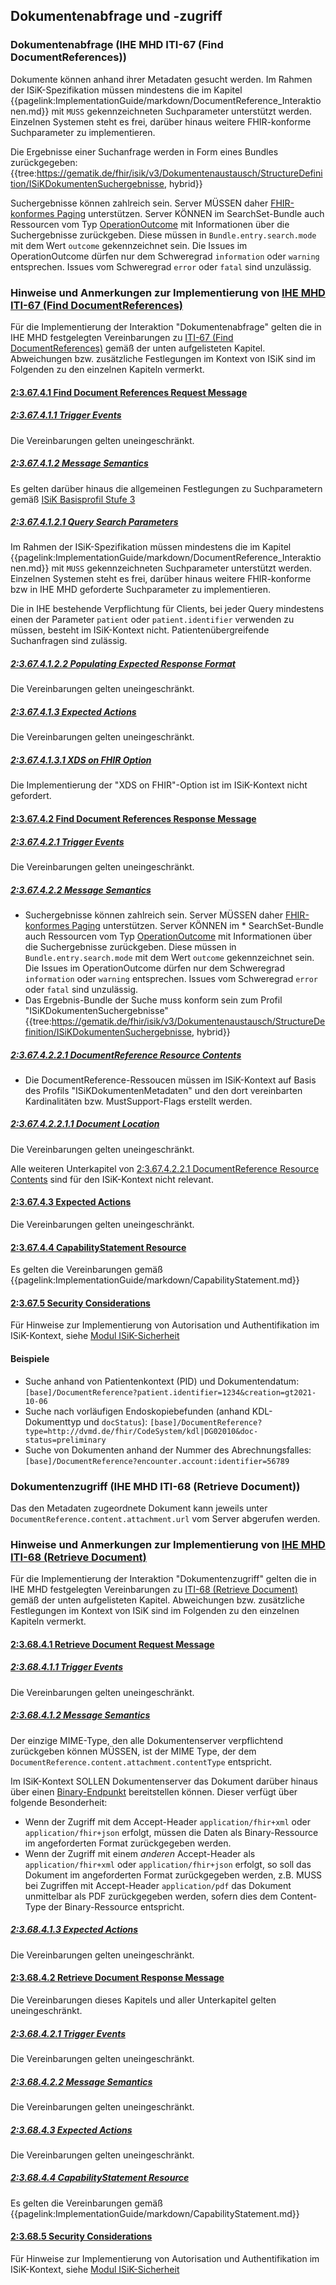 ## Dokumentenabfrage und -zugriff

### Dokumentenabfrage (IHE MHD ITI-67 (Find DocumentReferences))
Dokumente können anhand ihrer Metadaten gesucht werden. Im Rahmen der ISiK-Spezifikation müssen mindestens die im Kapitel {{pagelink:ImplementationGuide/markdown/DocumentReference_Interaktionen.md}}
mit `MUSS` gekennzeichneten Suchparameter unterstützt werden. Einzelnen Systemen steht es frei, darüber hinaus weitere FHIR-konforme Suchparameter zu implementieren.

Die Ergebnisse einer Suchanfrage werden in Form eines Bundles zurückgegeben:
{{tree:https://gematik.de/fhir/isik/v3/Dokumentenaustausch/StructureDefinition/ISiKDokumentenSuchergebnisse, hybrid}}

Suchergebnisse können zahlreich sein. Server MÜSSEN daher [FHIR-konformes Paging](http://hl7.org/fhir/R4/http.html#paging) unterstützen. Server KÖNNEN im SearchSet-Bundle auch Ressourcen vom Typ [OperationOutcome](http://hl7.org/fhir/R4/operationoutcome.html) mit Informationen über die Suchergebnisse zurückgeben. Diese müssen in `Bundle.entry.search.mode` mit dem Wert `outcome` gekennzeichnet sein. Die Issues im OperationOutcome dürfen nur dem Schweregrad `information` oder `warning` entsprechen.
Issues vom Schweregrad `error` oder `fatal` sind unzulässig.

### Hinweise und Anmerkungen zur Implementierung von [IHE MHD ITI-67 (Find DocumentReferences)](https://profiles.ihe.net/ITI/MHD/ITI-67.html)

Für die Implementierung der Interaktion "Dokumentenabfrage" gelten die in IHE MHD festgelegten Vereinbarungen zu [ITI-67 (Find DocumentReferences)](https://profiles.ihe.net/ITI/MHD/ITI-67.html) gemäß der unten aufgelisteten Kapitel. Abweichungen bzw. zusätzliche Festlegungen im Kontext von ISiK sind im Folgenden zu den einzelnen Kapiteln vermerkt.

#### [2:3.67.4.1 Find Document References Request Message](https://profiles.ihe.net/ITI/MHD/ITI-67.html#236741-find-document-references-request-message)

##### [2:3.67.4.1.1 Trigger Events](https://profiles.ihe.net/ITI/MHD/ITI-67.html#2367411-trigger-events)
Die Vereinbarungen gelten uneingeschränkt.

##### [2:3.67.4.1.2 Message Semantics](https://profiles.ihe.net/ITI/MHD/ITI-67.html#2367412-message-semantics)
Es gelten darüber hinaus die allgemeinen Festlegungen zu Suchparametern gemäß [ISiK Basisprofil Stufe 3](https://simplifier.net/guide/Implementierungsleitfaden-ISiK-Basismodul-Stufe-3/UebergreifendeFestlegungen-UebergreifendeFestlegungen-Suchparameter?version=current)

##### [2:3.67.4.1.2.1 Query Search Parameters](https://profiles.ihe.net/ITI/MHD/ITI-67.html#23674121-query-search-parameters)
Im Rahmen der ISiK-Spezifikation müssen mindestens die im Kapitel {{pagelink:ImplementationGuide/markdown/DocumentReference_Interaktionen.md}}
mit `MUSS` gekennzeichneten Suchparameter unterstützt werden. Einzelnen Systemen steht es frei, darüber hinaus weitere FHIR-konforme bzw in IHE MHD geforderte Suchparameter zu implementieren.

Die in IHE bestehende Verpflichtung für Clients, bei jeder Query mindestens einen der Parameter `patient` oder `patient.identifier` verwenden zu müssen, besteht im ISiK-Kontext nicht. Patientenübergreifende Suchanfragen sind zulässig. 

##### [2:3.67.4.1.2.2 Populating Expected Response Format](https://profiles.ihe.net/ITI/MHD/ITI-67.html#23674122-populating-expected-response-format)
Die Vereinbarungen gelten uneingeschränkt.

##### [2:3.67.4.1.3 Expected Actions](https://profiles.ihe.net/ITI/MHD/ITI-67.html#2367413-expected-actions)
Die Vereinbarungen gelten uneingeschränkt.

##### [2:3.67.4.1.3.1 XDS on FHIR Option](https://profiles.ihe.net/ITI/MHD/ITI-67.html#23674131-xds-on-fhir-option)
Die Implementierung der "XDS on FHIR"-Option ist im ISiK-Kontext nicht gefordert.
  
  
#### [2:3.67.4.2 Find Document References Response Message](https://profiles.ihe.net/ITI/MHD/ITI-67.html#236742-find-document-references-response-message)
##### [2:3.67.4.2.1 Trigger Events](https://profiles.ihe.net/ITI/MHD/ITI-67.html#2367421-trigger-events)
Die Vereinbarungen gelten uneingeschränkt.
##### [2:3.67.4.2.2 Message Semantics](https://profiles.ihe.net/ITI/MHD/ITI-67.html#2367422-message-semantics)
* Suchergebnisse können zahlreich sein. Server MÜSSEN daher [FHIR-konformes Paging](http://hl7.org/fhir/R4/http.html#paging) unterstützen. Server KÖNNEN im * SearchSet-Bundle auch Ressourcen vom Typ [OperationOutcome](http://hl7.org/fhir/R4/operationoutcome.html) mit Informationen über die Suchergebnisse zurückgeben. Diese müssen in `Bundle.entry.search.mode` mit dem Wert `outcome` gekennzeichnet sein. Die Issues im OperationOutcome dürfen nur dem Schweregrad `information` oder `warning` entsprechen. Issues vom Schweregrad `error` oder `fatal` sind unzulässig.
* Das Ergebnis-Bundle der Suche muss konform sein zum Profil "ISiKDokumentenSuchergebnisse"{{tree:https://gematik.de/fhir/isik/v3/Dokumentenaustausch/StructureDefinition/ISiKDokumentenSuchergebnisse, hybrid}}

##### [2:3.67.4.2.2.1 DocumentReference Resource Contents](https://profiles.ihe.net/ITI/MHD/ITI-67.html#23674221-documentreference-resource-contents)
* Die DocumentReference-Ressoucen müssen im ISiK-Kontext auf Basis des Profils "ISiKDokumentenMetadaten" und den dort vereinbarten Kardinalitäten bzw. MustSupport-Flags erstellt werden.

##### [2:3.67.4.2.2.1.1 Document Location](https://profiles.ihe.net/ITI/MHD/ITI-67.html#236742211-document-location)
Die Vereinbarungen gelten uneingeschränkt.

Alle weiteren Unterkapitel von [2:3.67.4.2.2.1 DocumentReference Resource Contents](https://profiles.ihe.net/ITI/MHD/ITI-67.html#23674221-documentreference-resource-contents) sind für den ISiK-Kontext nicht relevant.

#### [2:3.67.4.3 Expected Actions](https://profiles.ihe.net/ITI/MHD/ITI-67.html#236743-expected-actions)
Die Vereinbarungen gelten uneingeschränkt.

#### [2:3.67.4.4 CapabilityStatement Resource](https://profiles.ihe.net/ITI/MHD/ITI-67.html#236744-capabilitystatement-resource)

Es gelten die Vereinbarungen gemäß {{pagelink:ImplementationGuide/markdown/CapabilityStatement.md}}

#### [2:3.67.5 Security Considerations](https://profiles.ihe.net/ITI/MHD/ITI-67.html#23675-security-considerations)
Für Hinweise zur Implementierung von Autorisation und Authentifikation im ISiK-Kontext, siehe [Modul ISiK-Sicherheit](https://simplifier.net/isik-sicherheit-v3)


#### Beispiele
* Suche anhand von Patientenkontext (PID) und Dokumentendatum:
  `[base]/DocumentReference?patient.identifier=1234&creation=gt2021-10-06`
* Suche nach vorläufigen Endoskopiebefunden (anhand KDL-Dokumenttyp und `docStatus`):
  `[base]/DocumentReference?type=http://dvmd.de/fhir/CodeSystem/kdl|DG02010&doc-status=preliminary`
* Suche von Dokumenten anhand der Nummer des Abrechnungsfalles:
  `[base]/DocumentReference?encounter.account:identifier=56789`

### Dokumentenzugriff (IHE MHD ITI-68 (Retrieve Document))

Das den Metadaten zugeordnete Dokument kann jeweils unter `DocumentReference.content.attachment.url` vom Server abgerufen werden.

### Hinweise und Anmerkungen zur Implementierung von [IHE MHD ITI-68 (Retrieve Document)](https://profiles.ihe.net/ITI/MHD/ITI-68.html)

Für die Implementierung der Interaktion "Dokumentenzugriff" gelten die in IHE MHD festgelegten Vereinbarungen zu [ITI-68 (Retrieve Document)](https://profiles.ihe.net/ITI/MHD/ITI-68.html) gemäß der unten aufgelisteten Kapitel. Abweichungen bzw. zusätzliche Festlegungen im Kontext von ISiK sind im Folgenden zu den einzelnen Kapiteln vermerkt.

#### [2:3.68.4.1 Retrieve Document Request Message](https://profiles.ihe.net/ITI/MHD/ITI-68.html#236841-retrieve-document-request-message)

##### [2:3.68.4.1.1 Trigger Events](https://profiles.ihe.net/ITI/MHD/ITI-68.html#2368411-trigger-events)
Die Vereinbarungen gelten uneingeschränkt.

##### [2:3.68.4.1.2 Message Semantics](https://profiles.ihe.net/ITI/MHD/ITI-68.html#2368412-message-semantics)
Der einzige MIME-Type, den alle Dokumentenserver verpflichtend zurückgeben können MÜSSEN, ist der MIME Type, der dem `DocumentReference.content.attachment.contentType` entspricht.

Im ISiK-Kontext SOLLEN Dokumentenserver das Dokument darüber hinaus über einen [Binary-Endpunkt](http://hl7.org/fhir/binary.html) bereitstellen können. Dieser verfügt über folgende Besonderheit:

* Wenn der Zugriff mit dem Accept-Header `application/fhir+xml` oder `application/fhir+json` erfolgt, müssen die Daten als Binary-Ressource im angeforderten Format zurückgegeben werden.
* Wenn der Zugriff mit einem *anderen* Accept-Header als `application/fhir+xml` oder `application/fhir+json` erfolgt, so soll das Dokument im angeforderten Format zurückgegeben werden,
z.B. MUSS bei Zugriffen mit Accept-Header `application/pdf` das Dokument unmittelbar als PDF zurückgegeben werden, sofern dies dem Content-Type der Binary-Ressource entspricht.

##### [2:3.68.4.1.3 Expected Actions](https://profiles.ihe.net/ITI/MHD/ITI-68.html#2368413-expected-actions)
Die Vereinbarungen gelten uneingeschränkt.

#### [2:3.68.4.2 Retrieve Document Response Message](https://profiles.ihe.net/ITI/MHD/ITI-68.html#236842-retrieve-document-response-message)
Die Vereinbarungen dieses Kapitels und aller Unterkapitel gelten uneingeschränkt.

##### [2:3.68.4.2.1 Trigger Events](https://profiles.ihe.net/ITI/MHD/ITI-68.html#2368421-trigger-events)
Die Vereinbarungen gelten uneingeschränkt.
##### [2:3.68.4.2.2 Message Semantics](https://profiles.ihe.net/ITI/MHD/ITI-68.html#2368422-message-semantics)
Die Vereinbarungen gelten uneingeschränkt.
##### [2:3.68.4.3 Expected Actions](https://profiles.ihe.net/ITI/MHD/ITI-68.html#2368423-expected-actions)
Die Vereinbarungen gelten uneingeschränkt.

##### [2:3.68.4.4 CapabilityStatement Resource](https://profiles.ihe.net/ITI/MHD/ITI-67.html#236843-capabilitystatement-resource)
Es gelten die Vereinbarungen gemäß {{pagelink:ImplementationGuide/markdown/CapabilityStatement.md}}

#### [2:3.68.5 Security Considerations](https://profiles.ihe.net/ITI/MHD/ITI-68.html#23685-security-considerations)
Für Hinweise zur Implementierung von Autorisation und Authentifikation im ISiK-Kontext, siehe [Modul ISiK-Sicherheit](https://simplifier.net/isik-sicherheit-v3)

